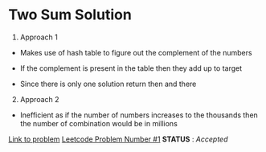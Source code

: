 # Two Sum Solution

1. Approach 1 
* Makes use of hash table to figure out the complement of the numbers

* If the complement is present in the table then they add up to target

* Since there is only one solution return then and there

2. Approach 2  
* Inefficient as if the number of numbers increases to the thousands then the number of combination would be in millions

[Link to problem](https://leetcode.com/problems/two-sum/)
<u>Leetcode Problem Number #1</u>
**STATUS** : _Accepted_ 